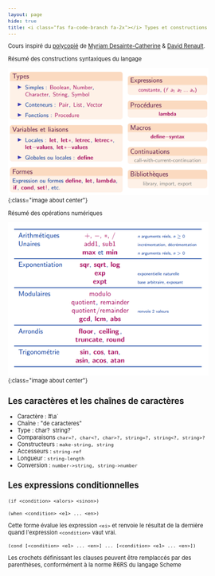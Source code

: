 ```yaml
---
layout: page
hide: true
title: <i class="fas fa-code-branch fa-2x"></i> Types et constructions de base du langage
---
```

<script type="text/javascript" async
  src="https://cdn.mathjax.org/mathjax/latest/MathJax.js?config=TeX-MML-AM_CHTML">
</script>

Cours inspiré du
[polycopié](https://www.labri.fr/perso/myriam/Enseignement/Scheme/scheme.pdf)
de [Myriam Desainte-Catherine](https://www.labri.fr/perso/myriam/) & [David Renault](https://www.labri.fr/perso/renault/working/index.php).

<style>
html {
 zoom: 0.80;
}
</style>

Résumé des constructions syntaxiques du langage 

![resume](/assets/images/fonc/resume.png){:class="image about center"}

Résumé des opérations numériques 

![operation](/assets/images/fonc/operation.png){:class="image about center"}

## <i class="fas fa-code-branch"></i> Les caractères et les chaînes de caractères

* Caractère : ̀#\a`
* Chaîne : "de caracteres"
* Type : ̀char?` `string?`
* Comparaisons `char=?, char<?, char>?, string=?, string<?, string>?`
* Constructeurs : `make-string, string`
* Accesseurs : `string-ref`
* Longueur : `string-length`
* Conversion : `number->string, string->number`

## <i class="fas fa-code-branch"></i> Les expressions conditionnelles

`(if <condition> <alors> <sinon>)`

`(when <condition> <e1> ... <en>)`

Cette forme évalue les expression `<ei>` et renvoie le résultat de la dernière quand l'expression `<condition>` vaut vrai.

`(cond [<condition> <e1> ... <en>] ... [<condition> <e1> ... <en>])`

Les crochets définissant les clauses peuvent être remplaccés par des parenthèses, conformément à la norme R6RS du langage Scheme
